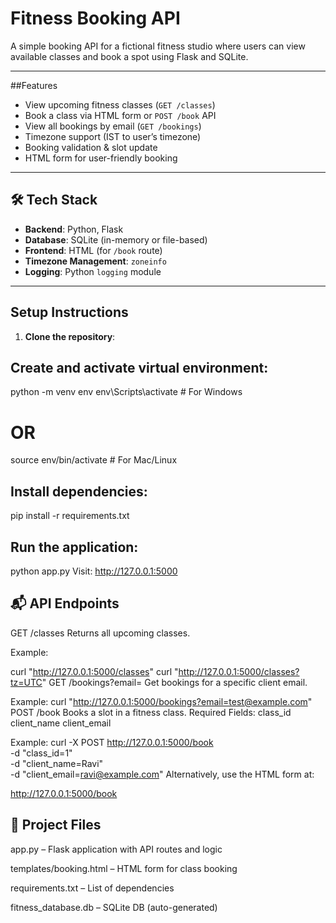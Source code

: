 # Fitness Booking API

A simple booking API for a fictional fitness studio where users can view available classes and book a spot using Flask and SQLite.

---

##Features

- View upcoming fitness classes (`GET /classes`)
- Book a class via HTML form or `POST /book` API
- View all bookings by email (`GET /bookings`)
- Timezone support (IST to user’s timezone)
- Booking validation & slot update
- HTML form for user-friendly booking
---

## 🛠 Tech Stack

- **Backend**: Python, Flask
- **Database**: SQLite (in-memory or file-based)
- **Frontend**: HTML (for `/book` route)
- **Timezone Management**: `zoneinfo`
- **Logging**: Python `logging` module

---

##  Setup Instructions

1. **Clone the repository**:

## Create and activate virtual environment:

python -m venv env
env\Scripts\activate         # For Windows
# OR
source env/bin/activate      # For Mac/Linux
## Install dependencies:

pip install -r requirements.txt
## Run the application:

python app.py
Visit: http://127.0.0.1:5000

## 📬 API Endpoints
GET /classes
Returns all upcoming classes.

Example:

curl "http://127.0.0.1:5000/classes"
curl "http://127.0.0.1:5000/classes?tz=UTC"
GET /bookings?email=<email>
Get bookings for a specific client email.

Example:
curl "http://127.0.0.1:5000/bookings?email=test@example.com"
POST /book
Books a slot in a fitness class.
Required Fields:
class_id
client_name
client_email

Example:
curl -X POST http://127.0.0.1:5000/book \
  -d "class_id=1" \
  -d "client_name=Ravi" \
  -d "client_email=ravi@example.com"
Alternatively, use the HTML form at:

http://127.0.0.1:5000/book
## 📁 Project Files
app.py – Flask application with API routes and logic

templates/booking.html – HTML form for class booking

requirements.txt – List of dependencies

fitness_database.db – SQLite DB (auto-generated)
